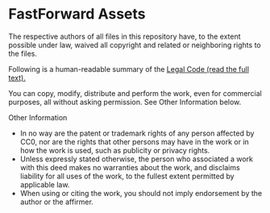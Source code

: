 # FastForward Assets
The respective authors of all files in this repository have, to the extent possible under law, waived all copyright and related or neighboring rights to the files.

Following is a human-readable summary of the [Legal Code (read the full text).](https://creativecommons.org/publicdomain/zero/1.0/legalcode)

You can copy, modify, distribute and perform the work, even for commercial purposes, all without asking permission. See Other Information below.

Other Information

* In no way are the patent or trademark rights of any person affected by CC0, nor are the rights that other persons may have in the work or in how the work is used, such as publicity or privacy rights.
* Unless expressly stated otherwise, the person who associated a work with this deed makes no warranties about the work, and disclaims liability for all uses of the work, to the fullest extent permitted by applicable law.
* When using or citing the work, you should not imply endorsement by the author or the affirmer.



